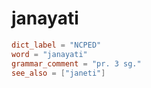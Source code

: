 # janayati

``` toml
dict_label = "NCPED"
word = "janayati"
grammar_comment = "pr. 3 sg."
see_also = ["janeti"]
```

